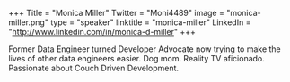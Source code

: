 +++
Title = "Monica Miller"
Twitter = "Moni4489"
image = "monica-miller.png"
type = "speaker"
linktitle = "monica-miller"
LinkedIn = "http://www.linkedin.com/in/monica-d-miller"
+++

Former Data Engineer turned Developer Advocate now trying to make the lives of other data engineers easier. Dog mom. Reality TV aficionado. Passionate about Couch Driven Development.
